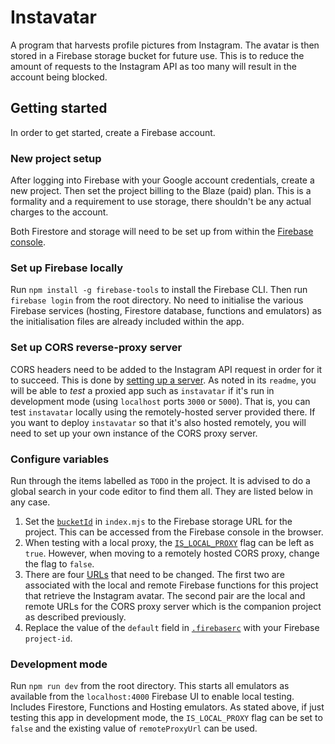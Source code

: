 # Instavatar

A program that harvests profile pictures from Instagram. The avatar is then stored in a Firebase storage bucket for future use. This is to reduce the amount of requests to the Instagram API as too many will result in the account being blocked.


## Getting started

In order to get started, create a Firebase account.

### New project setup

After logging into Firebase with your Google account credentials, create a new project. Then set the project billing to the Blaze (paid) plan. This is a formality and a requirement to use storage, there shouldn't be any actual charges to the account.

Both Firestore and storage will need to be set up from within the [Firebase console](https://console.firebase.google.com).

### Set up Firebase locally

Run `npm install -g firebase-tools` to install the Firebase CLI. Then run `firebase login` from the root directory. No need to initialise the various Firebase services (hosting, Firestore database, functions and emulators) as the initialisation files are already included within the app.

### Set up CORS reverse-proxy server

CORS headers need to be added to the Instagram API request in order for it to succeed. This is done by [setting up a server](https://github.com/Isoaxe/cors-server). As noted in its `readme`, you will be able to _test_ a proxied app such as `instavatar` if it's run in development mode (using `localhost` ports `3000` or `5000`). That is, you can test `instavatar` locally using the remotely-hosted server provided there. If you want to deploy `instavatar` so that it's also hosted remotely, you will need to set up your own instance of the CORS proxy server.

### Configure variables

Run through the items labelled as `TODO` in the project. It is advised to do a global search in your code editor to find them all. They are listed below in any case.
  1. Set the [`bucketId`](https://github.com/Isoaxe/instavatar/blob/master/functions/index.mjs#L15) in `index.mjs` to the Firebase storage URL for the project. This can be accessed from the Firebase console in the browser.
  2. When testing with a local proxy, the [`IS_LOCAL_PROXY`](https://github.com/Isoaxe/instavatar/blob/master/public/app.js#L5) flag can be left as `true`. However, when moving to a remotely hosted CORS proxy, change the flag to `false`.
  3. There are four [URLs](https://github.com/Isoaxe/instavatar/blob/master/public/app.js#L8) that need to be changed. The first two are associated with the local and remote Firebase functions for this project that retrieve the Instagram avatar. The second pair are the local and remote URLs for the CORS proxy server which is the companion project as described previously.
  4. Replace the value of the `default` field in [`.firebaserc`](https://github.com/Isoaxe/instavatar/blob/master/.firebaserc.js#L3) with your Firebase `project-id`.

### Development mode

Run `npm run dev` from the root directory. This starts all emulators as available from the `localhost:4000` Firebase UI to enable local testing. Includes Firestore, Functions and Hosting emulators.
As stated above, if just testing this app in development mode, the `IS_LOCAL_PROXY` flag can be set to `false` and the existing value of `remoteProxyUrl` can be used.
